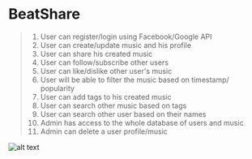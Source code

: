 # BeatShare
>1. User can register/login using Facebook/Google API
>2. User can create/update music and his profile
>3. User can share his created music
>4. User can follow/subscribe other users
>5. User can like/dislike other user's music
>6. User will be able to filter the music based on timestamp/ popularity
>7. User can add tags to his created music
>8. User can search other music based on tags
>9. User can search other user based on their names
>10. Admin has access to the whole database of users and music
>11. Admin can delete a user profile/music


![alt text](https://github.com/neu-mis-info6150-fall-2018/final-project-ignore/blob/master/BeatShare.svg)
